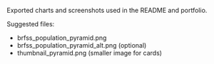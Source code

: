 Exported charts and screenshots used in the README and portfolio.

Suggested files:
- brfss_population_pyramid.png
- brfss_population_pyramid_alt.png (optional)
- thumbnail_pyramid.png (smaller image for cards)
